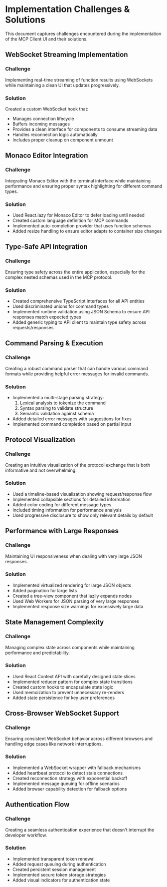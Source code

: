 # Implementation Challenges & Solutions

This document captures challenges encountered during the implementation of the MCP Client UI and their solutions.

## WebSocket Streaming Implementation

### Challenge
Implementing real-time streaming of function results using WebSockets while maintaining a clean UI that updates progressively.

### Solution
Created a custom WebSocket hook that:
- Manages connection lifecycle
- Buffers incoming messages
- Provides a clean interface for components to consume streaming data
- Handles reconnection logic automatically
- Includes proper cleanup on component unmount

## Monaco Editor Integration

### Challenge
Integrating Monaco Editor with the terminal interface while maintaining performance and ensuring proper syntax highlighting for different command types.

### Solution
- Used React.lazy for Monaco Editor to defer loading until needed
- Created custom language definition for MCP commands
- Implemented auto-completion provider that uses function schemas
- Added resize handling to ensure editor adapts to container size changes

## Type-Safe API Integration

### Challenge
Ensuring type safety across the entire application, especially for the complex nested schemas used in the MCP protocol.

### Solution
- Created comprehensive TypeScript interfaces for all API entities
- Used discriminated unions for command types
- Implemented runtime validation using JSON Schema to ensure API responses match expected types
- Added generic typing to API client to maintain type safety across requests/responses

## Command Parsing & Execution

### Challenge
Creating a robust command parser that can handle various command formats while providing helpful error messages for invalid commands.

### Solution
- Implemented a multi-stage parsing strategy:
  1. Lexical analysis to tokenize the command
  2. Syntax parsing to validate structure
  3. Semantic validation against schema
- Added detailed error messages with suggestions for fixes
- Implemented command completion based on partial input

## Protocol Visualization

### Challenge
Creating an intuitive visualization of the protocol exchange that is both informative and not overwhelming.

### Solution
- Used a timeline-based visualization showing request/response flow
- Implemented collapsible sections for detailed information
- Added color coding for different message types
- Included timing information for performance analysis
- Used progressive disclosure to show only relevant details by default

## Performance with Large Responses

### Challenge
Maintaining UI responsiveness when dealing with very large JSON responses.

### Solution
- Implemented virtualized rendering for large JSON objects
- Added pagination for large lists
- Created a tree-view component that lazily expands nodes
- Used Web Workers for JSON parsing of very large responses
- Implemented response size warnings for excessively large data

## State Management Complexity

### Challenge
Managing complex state across components while maintaining performance and predictability.

### Solution
- Used React Context API with carefully designed state slices
- Implemented reducer pattern for complex state transitions
- Created custom hooks to encapsulate state logic
- Used memoization to prevent unnecessary re-renders
- Added state persistence for key user preferences

## Cross-Browser WebSocket Support

### Challenge
Ensuring consistent WebSocket behavior across different browsers and handling edge cases like network interruptions.

### Solution
- Implemented a WebSocket wrapper with fallback mechanisms
- Added heartbeat protocol to detect stale connections
- Created reconnection strategy with exponential backoff
- Implemented message queuing for offline scenarios
- Added browser capability detection for fallback options

## Authentication Flow

### Challenge
Creating a seamless authentication experience that doesn't interrupt the developer workflow.

### Solution
- Implemented transparent token renewal
- Added request queuing during authentication
- Created persistent session management
- Implemented secure token storage strategies
- Added visual indicators for authentication state 